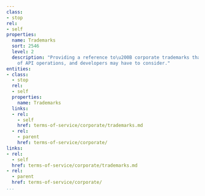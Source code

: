 ```yaml
---
class:
- stop
rel:
- self
properties:
  name: Trademarks
  sort: 2546
  level: 2
  description: "Providing a reference to\u200B corporate trademarks that are part
    of API operations, and developers may have to consider."
entities:
- class:
  - stop
  rel:
  - self
  properties:
    name: Trademarks
  links:
  - rel:
    - self
    href: terms-of-service/corporate/trademarks.md
  - rel:
    - parent
    href: terms-of-service/corporate/
links:
- rel:
  - self
  href: terms-of-service/corporate/trademarks.md
- rel:
  - parent
  href: terms-of-service/corporate/
...
```

